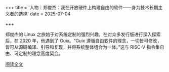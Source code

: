 +++
title = '人物｜郑俊杰：我在开放硬件上构建自由的软件——身为技术长期主义者的选择'
date = 2025-07-04

+++

郑俊杰的 Linux 之旅始于对系统定制的强烈兴趣，在对众多发行版进行深入探索后，在 2020 年，他遇到了 Guix。“Guix 遵循自由软件的理念，一切皆可修改，皆可从源码编译、引导和复现，并将系统整体组合为一体。”这与 RISC-V 指令集自由、可定制的理念高度契合。

[阅读全文](https://mp.weixin.qq.com/s/zqM6JBumTY5y-e-lYy3uTw)


